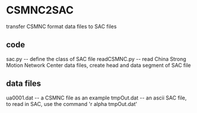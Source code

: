 # CSMNC2SAC
transfer CSMNC format data files to SAC files
## code
sac.py -- define the class of SAC file
readCSMNC.py -- read China Strong Motion Network Center data files,
create head and data segment of SAC file
## data files
ua0001.dat --  a CSMNC file as an example
tmpOut.dat --  an ascii SAC file, 
to read in SAC, use the command 'r alpha tmpOut.dat' 
